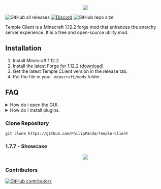 <p align="center">
  <img src="https://github.com/PhilipPanda/Temple-Client/blob/main/github/images/Logo.png">
</p>

![GitHub all releases](https://img.shields.io/github/downloads/PhilipPanda/Temple-Client/total?color=seagreen)
[![Discord](https://img.shields.io/discord/1125838140456849418?color=skyblue&logo=discord&logoColor=white)](https://discord.gg/XZUGTpGCe8)
![GitHub repo size](https://img.shields.io/github/repo-size/PhilipPanda/Temple-Client)

Temple Client is a Minecraft 1.12.2 forge mod that enhances the anarchy server experience. 
It is a free and open-source utility mod.

## Installation
1. Install Minecraft 1.12.2
2. Install the latest Forge for 1.12.2 [(download)](https://files.minecraftforge.net/net/minecraftforge/forge/index_1.12.2.html)
3. Get the latest Temple CLient version in the release tab.
4. Put the file in your `.minecraft/mods` folder.

## FAQ

<details>
  <summary>How do i open the GUI.</summary>

> Press `r-shift` &
> `right-click` to expand the panels.

</details>

<details>
  <summary>How do I install plugins.</summary>

> Find the plugins you like and put them in the same mods folder you put the client in.

> CAUTION: Third party plugins can contain dangerous code! Only use plugins from trusted sources!

</details>

### Clone Repository
```
git clone https://github.com/PhilipPanda/Temple-Client
```
### 1.7.7 - Showcase
<p align="center">
  <img src="https://github.com/PhilipPanda/Temple-Client/blob/main/github/images/clickgui-1.7.7.png">
</p>

### Contributors

[![GitHub contributors](https://contrib.rocks/image?repo=PhilipPanda/Temple-Client)](https://github.com/PhilipPanda/TempleClient/graphs/contributors)

